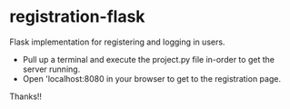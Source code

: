 # registration-flask
Flask implementation for registering and logging in users.
- Pull up a terminal and execute the project.py file in-order to get the server running.
- Open 'localhost:8080 in your browser to get to the registration page.

Thanks!!
